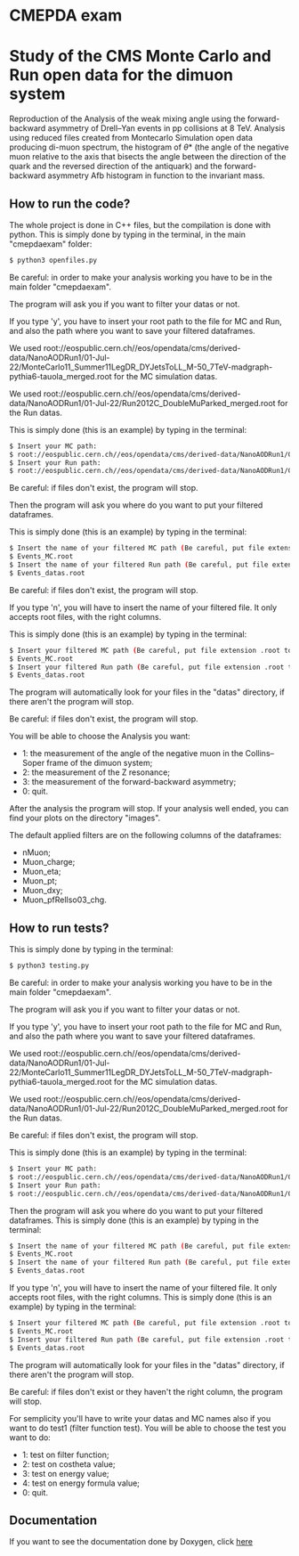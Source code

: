 # CMEPDA exam

# Study of the CMS Monte Carlo and Run open data for the dimuon system

Reproduction of the Analysis of the weak mixing angle using the forward-backward asymmetry of Drell–Yan events in pp collisions at 8 TeV.
Analysis using reduced files created from Montecarlo Simulation open data producing di-muon spectrum, the histogram of $\theta$* (the angle of the negative muon relative to the axis that bisects the angle between the direction of the quark and the reversed direction of the antiquark) and the forward-
backward asymmetry Afb histogram in function to the invariant mass.

## How to run the code?

The whole project is done in C++ files, but the compilation is done with python.
This is simply done by typing in the terminal, in the main "cmepdaexam" folder:
```bash
$ python3 openfiles.py
```

Be careful: in order to make your analysis working you have to be in the main folder "cmepdaexam".
 
The program will ask you if you want to filter your datas or not. 
 
If you type 'y', you have to insert your root path to the file for MC and Run, and also the path where you want to save your filtered dataframes. 
 
We used root://eospublic.cern.ch//eos/opendata/cms/derived-data/NanoAODRun1/01-Jul-22/MonteCarlo11_Summer11LegDR_DYJetsToLL_M-50_7TeV-madgraph-pythia6-tauola_merged.root for the MC simulation datas.
 
We used root://eospublic.cern.ch//eos/opendata/cms/derived-data/NanoAODRun1/01-Jul-22/Run2012C_DoubleMuParked_merged.root for the Run datas.
 
This is simply done (this is an example) by typing in the terminal:
```bash
$ Insert your MC path:
$ root://eospublic.cern.ch//eos/opendata/cms/derived-data/NanoAODRun1/01-Jul-22/MonteCarlo11_Summer11LegDR_DYJetsToLL_M-50_7TeV-madgraph-pythia6-tauola_merged.root
$ Insert your Run path:
$ root://eospublic.cern.ch//eos/opendata/cms/derived-data/NanoAODRun1/01-Jul-22/Run2012C_DoubleMuParked_merged.root
```

Be careful: if files don't exist, the program will stop.

Then the program will ask you where do you want to put your filtered dataframes.
 
This is simply done (this is an example) by typing in the terminal:
```bash
$ Insert the name of your filtered MC path (Be careful, put file extension .root too):
$ Events_MC.root
$ Insert the name of your filtered Run path (Be careful, put file extension .root too):
$ Events_datas.root
```

Be careful: if files don't exist, the program will stop.

If you type 'n', you will have to insert the name of your filtered file. It only accepts root files, with the right columns.

This is simply done (this is an example) by typing in the terminal:
```bash
$ Insert your filtered MC path (Be careful, put file extension .root too):
$ Events_MC.root
$ Insert your filtered Run path (Be careful, put file extension .root too):
$ Events_datas.root
```
The program will automatically look for your files in the "datas" directory, if there aren't the program will stop.

Be careful: if files don't exist, the program will stop.

You will be able to choose the Analysis you want: 
- 1: the measurement of the angle of the negative muon in the Collins–Soper frame of the dimuon system;
- 2: the measurement of the Z resonance; 
- 3: the measurement of the forward-backward asymmetry;
- 0: quit.
 
After the analysis the program will stop. If your analysis well ended, you can find your plots on the directory "images". 
 
The default applied filters are on the following columns of the dataframes:
 - nMuon;
 - Muon_charge;
 - Muon_eta;
 - Muon_pt;
 - Muon_dxy;
 - Muon_pfRelIso03_chg.

## How to run tests?

This is simply done by typing in the terminal:
```bash
$ python3 testing.py
```
  
Be careful: in order to make your analysis working you have to be in the main folder "cmepdaexam".
 
The program will ask you if you want to filter your datas or not. 
 
If you type 'y', you have to insert your root path to the file for MC and Run, and also the path where you want to save your filtered dataframes. 
 
We used root://eospublic.cern.ch//eos/opendata/cms/derived-data/NanoAODRun1/01-Jul-22/MonteCarlo11_Summer11LegDR_DYJetsToLL_M-50_7TeV-madgraph-pythia6-tauola_merged.root for the MC simulation datas.
 
We used root://eospublic.cern.ch//eos/opendata/cms/derived-data/NanoAODRun1/01-Jul-22/Run2012C_DoubleMuParked_merged.root for the Run datas.

Be careful: if files don't exist, the program will stop.

This is simply done (this is an example) by typing in the terminal:
```bash
$ Insert your MC path:
$ root://eospublic.cern.ch//eos/opendata/cms/derived-data/NanoAODRun1/01-Jul-22/MonteCarlo11_Summer11LegDR_DYJetsToLL_M-50_7TeV-madgraph-pythia6-tauola_merged.root
$ Insert your Run path:
$ root://eospublic.cern.ch//eos/opendata/cms/derived-data/NanoAODRun1/01-Jul-22/Run2012C_DoubleMuParked_merged.root
```
Then the program will ask you where do you want to put your filtered dataframes.
 This is simply done (this is an example) by typing in the terminal:
```bash
$ Insert the name of your filtered MC path (Be careful, put file extension .root too):
$ Events_MC.root
$ Insert the name of your filtered Run path (Be careful, put file extension .root too):
$ Events_datas.root
```
 
If you type 'n', you will have to insert the name of your filtered file. It only accepts root files, with the right columns.
This is simply done (this is an example) by typing in the terminal:
```bash
$ Insert your filtered MC path (Be careful, put file extension .root too):
$ Events_MC.root
$ Insert your filtered Run path (Be careful, put file extension .root too):
$ Events_datas.root
```
The program will automatically look for your files in the "datas" directory, if there aren't the program will stop.

Be careful: if files don't exist or they haven't the right column, the program will stop.

For semplicity you'll have to write your datas and MC names also if you want to do test1 (filter function test).
You will be able to choose the test you want to do: 
- 1: test on filter function;
- 2: test on costheta value; 
- 3: test on energy value;
- 4: test on energy formula value;
- 0: quit.

## Documentation
If you want to see the documentation done by Doxygen, click [here](https://sgamba2.github.io/index.html)
